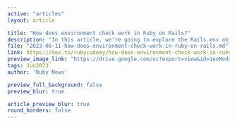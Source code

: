 ```yaml
---
active: "articles"
layout: article

title: "How does environment check work in Ruby on Rails?"
description: "In this article, we're going to explore the Rails.env object and the respond_to_missing."
file: "2023-06-11-how-does-environment-check-work-in-ruby-on-rails.md"
link: https://dev.to/rubycademy/how-does-environment-check-work-in-ruby-on-rails-948
preview_image_link: "https://drive.google.com/uc?export=view&id=1eoModsvyb_xH-3Uq6v9szll_L0hL5Tt4"
tags: Jun2023
author: 'Ruby News'

preview_full_background: false
preview_blur: true

article_preview_blur: true
round_borders: false
---
```

